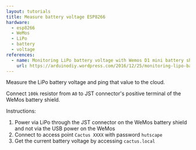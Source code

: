 ```yaml
---
layout: tutorials
title: Measure battery voltage ESP8266
hardware:
  - esp8266
  - WeMos
  - LiPo
  - battery
  - voltage
references:
  - name: Monitoring LiPo battery voltage with Wemos D1 mini battery shield and Thingspeak
    url: https://arduinodiy.wordpress.com/2016/12/25/monitoring-lipo-battery-voltage-with-wemos-d1-minibattery-shield-and-thingspeak
---
```


Measure the LiPo battery voltage and ping that value to the cloud.

Connect `100k` resistor from `A0` to JST connector's positive terminal of the WeMos battery shield.

Instructions:

1. Power via LiPo through the JST connector on the WeMos battery shield and not via the USB power on the WeMos
1. Connect to access point `Cactus XXXX` with password `hutscape`
1. Get the current battery voltage by accessing `cactus.local`
